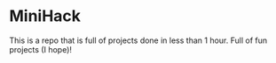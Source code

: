 # MiniHack
This is a repo that is full of projects done in less than 1 hour. Full of fun projects (I hope)!
